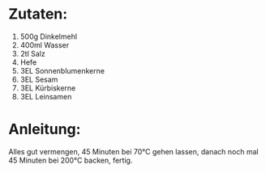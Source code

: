 # Zutaten:

1. 500g Dinkelmehl
1. 400ml Wasser
1. 2tl Salz
1. Hefe
1. 3EL Sonnenblumenkerne
1. 3EL Sesam
1. 3EL Kürbiskerne
1. 3EL Leinsamen

# Anleitung:

Alles gut vermengen, 45 Minuten bei 70°C gehen lassen,
danach noch mal 45 Minuten bei 200°C backen, fertig. 